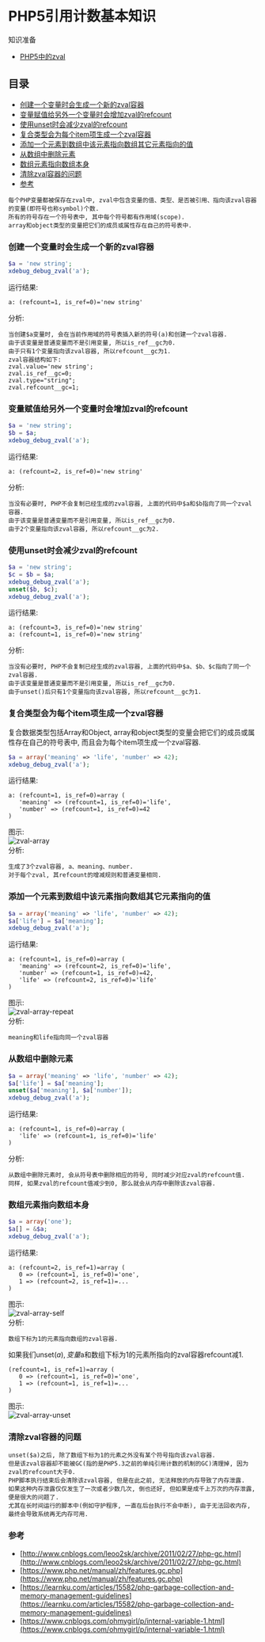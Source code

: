 # PHP5引用计数基本知识

知识准备  
- [PHP5中的zval](PHP5中的zval.md)

## 目录
- [创建一个变量时会生成一个新的zval容器](#创建一个变量时会生成一个新的zval容器)
- [变量赋值给另外一个变量时会增加zval的refcount](#变量赋值给另外一个变量时会增加zval的refcount)
- [使用unset时会减少zval的refcount](#使用unset时会减少zval的refcount)
- [复合类型会为每个item项生成一个zval容器](#复合类型会为每个item项生成一个zval容器)
- [添加一个元素到数组中该元素指向数组其它元素指向的值](#添加一个元素到数组中该元素指向数组其它元素指向的值)
- [从数组中删除元素](#从数组中删除元素)
- [数组元素指向数组本身](#数组元素指向数组本身)
- [清除zval容器的问题](#清除zval容器的问题)
- [参考](#参考)

```
每个PHP变量都被保存在zval中, zval中包含变量的值、类型、是否被引用、指向该zval容器的变量(即符号也称symbol)个数.
所有的符号存在一个符号表中, 其中每个符号都有作用域(scope).
array和object类型的变量把它们的成员或属性存在自己的符号表中.
```

### 创建一个变量时会生成一个新的zval容器
```php
$a = 'new string';
xdebug_debug_zval('a');
```
运行结果:
```
a: (refcount=1, is_ref=0)='new string'
```
分析:
```
当创建$a变量时, 会在当前作用域的符号表插入新的符号(a)和创建一个zval容器.
由于该变量是普通变量而不是引用变量, 所以is_ref__gc为0.
由于只有1个变量指向该zval容器, 所以refcount__gc为1.
zval容器结构如下:
zval.value='new string';
zval.is_ref__gc=0;
zval.type="string";
zval.refcount__gc=1;
```

### 变量赋值给另外一个变量时会增加zval的refcount
```php
$a = 'new string';
$b = $a;
xdebug_debug_zval('a');
```
运行结果:
```
a: (refcount=2, is_ref=0)='new string'
```
分析:
```
当没有必要时, PHP不会复制已经生成的zval容器, 上面的代码中$a和$b指向了同一个zval容器.
由于该变量是普通变量而不是引用变量, 所以is_ref__gc为0.
由于2个变量指向该zval容器, 所以refcount__gc为2.
```

### 使用unset时会减少zval的refcount


```php
$a = 'new string';
$c = $b = $a;
xdebug_debug_zval('a');
unset($b, $c);
xdebug_debug_zval('a');
```
运行结果:
```
a: (refcount=3, is_ref=0)='new string'
a: (refcount=1, is_ref=0)='new string'
```
分析:
```
当没有必要时, PHP不会复制已经生成的zval容器, 上面的代码中$a、$b、$c指向了同一个zval容器.
由于该变量是普通变量而不是引用变量, 所以is_ref__gc为0.
由于unset()后只有1个变量指向该zval容器, 所以refcount__gc为1.
```

### 复合类型会为每个item项生成一个zval容器
复合数据类型包括Array和Object, array和object类型的变量会把它们的成员或属性存在自己的符号表中, 而且会为每个item项生成一个zval容器.
```php
$a = array('meaning' => 'life', 'number' => 42);
xdebug_debug_zval('a');
```
运行结果:
```
a: (refcount=1, is_ref=0)=array (
   'meaning' => (refcount=1, is_ref=0)='life',
   'number' => (refcount=1, is_ref=0)=42
)
```
图示:  
![zval-array](https://raw.githubusercontent.com/duiying/img/master/zval-array.png)  
分析:
```
生成了3个zval容器, a、meaning、number.
对于每个zval, 其refcount的增减规则和普通变量相同.
``` 

### 添加一个元素到数组中该元素指向数组其它元素指向的值
```php
$a = array('meaning' => 'life', 'number' => 42);
$a['life'] = $a['meaning'];
xdebug_debug_zval('a');
```
运行结果:
```
a: (refcount=1, is_ref=0)=array (
   'meaning' => (refcount=2, is_ref=0)='life',
   'number' => (refcount=1, is_ref=0)=42,
   'life' => (refcount=2, is_ref=0)='life'
)
```
图示:  
![zval-array-repeat](https://raw.githubusercontent.com/duiying/img/master/zval-array-repeat.png)  
分析:
```
meaning和life指向同一个zval容器
``` 

### 从数组中删除元素
```php
$a = array('meaning' => 'life', 'number' => 42);
$a['life'] = $a['meaning'];
unset($a['meaning'], $a['number']);
xdebug_debug_zval('a');
```
运行结果:
```
a: (refcount=1, is_ref=0)=array (
   'life' => (refcount=1, is_ref=0)='life'
)
```
分析:
```
从数组中删除元素时, 会从符号表中删除相应的符号, 同时减少对应zval的refcount值.
同样, 如果zval的refcount值减少到0, 那么就会从内存中删除该zval容器.
``` 

### 数组元素指向数组本身
```php
$a = array('one');
$a[] = &$a;
xdebug_debug_zval('a');
```
运行结果:
```
a: (refcount=2, is_ref=1)=array (
   0 => (refcount=1, is_ref=0)='one',
   1 => (refcount=2, is_ref=1)=...
)
```
图示:  
![zval-array-self](https://raw.githubusercontent.com/duiying/img/master/zval-array-self.png)  
分析:
```
数组下标为1的元素指向数组的zval容器.
``` 
如果我们unset($a), 变量$a和数组下标为1的元素所指向的zval容器refcount减1.
```
(refcount=1, is_ref=1)=array (
   0 => (refcount=1, is_ref=0)='one',
   1 => (refcount=1, is_ref=1)=...
)
```
图示:  
![zval-array-unset](https://raw.githubusercontent.com/duiying/img/master/zval-array-unset.png)  

### 清除zval容器的问题
```
unset($a)之后, 除了数组下标为1的元素之外没有某个符号指向该zval容器.
但是该zval容器却不能被GC(指的是PHP5.3之前的单纯引用计数的机制的GC)清理掉, 因为zval的refcount大于0.
PHP脚本执行结束后会清除该zval容器, 但是在此之前, 无法释放的内存导致了内存泄露.
如果这种内存泄露仅仅发生了一次或者少数几次, 倒也还好, 但如果是成千上万次的内存泄露, 便是很大的问题了.
尤其在长时间运行的脚本中(例如守护程序, 一直在后台执行不会中断), 由于无法回收内存, 最终会导致系统再无内存可用.
```

### 参考
- [http://www.cnblogs.com/leoo2sk/archive/2011/02/27/php-gc.html](http://www.cnblogs.com/leoo2sk/archive/2011/02/27/php-gc.html)
- [https://www.php.net/manual/zh/features.gc.php](https://www.php.net/manual/zh/features.gc.php)
- [https://learnku.com/articles/15582/php-garbage-collection-and-memory-management-guidelines](https://learnku.com/articles/15582/php-garbage-collection-and-memory-management-guidelines)
- [https://www.cnblogs.com/ohmygirl/p/internal-variable-1.html](https://www.cnblogs.com/ohmygirl/p/internal-variable-1.html)